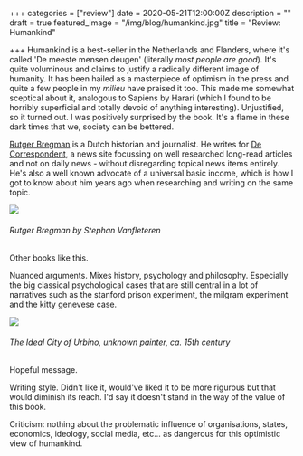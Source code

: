 +++
categories = ["review"]
date = 2020-05-21T12:00:00Z
description = ""
draft = true
featured_image = "/img/blog/humankind.jpg"
title = "Review: Humankind"

+++
Humankind is a best-seller in the Netherlands and Flanders, where it's called 'De meeste mensen deugen' (literally *most people are good*). It's quite voluminous and claims to justify a radically different image of humanity. It has been hailed as a masterpiece of optimism in the press and quite a few people in my *milieu* have praised it too. This made me somewhat sceptical about it, analogous to Sapiens by Harari (which I found to be horribly superficial and totally devoid of anything interesting). Unjustified, so it turned out. I was positively surprised by the book. It's a flame in these dark times that we, society can be bettered.

<!--more-->

[Rutger Bregman](https://nl.wikipedia.org/wiki/Rutger_Bregman) is a Dutch historian and journalist. He writes for [De Correspondent](https://decorrespondent.nl/), a news site focussing on well researched long-read articles and not on daily news - without disregarding topical news items entirely. He's also a well known advocate of a universal basic income, which is how I got to know about him years ago when researching and writing on the same topic.

![](/img/blog/bregman.jpg)
<h6>Rutger Bregman by Stephan Vanfleteren</h6>

Other books like this.

Nuanced arguments. Mixes history, psychology and philosophy. Especially the big classical psychological cases that are still central in a lot of narratives such as the stanford prison experiment, the milgram experiment and the kitty genevese case.

![](/img/blog/humankind.jpg)
<h6><i>The Ideal City</i> of Urbino, unknown painter, ca. 15th century</h6>

Hopeful message.

Writing style. Didn't like it, would've liked it to be more rigurous but that would diminish its reach. I'd say it doesn't stand in the way of the value of this book.

Criticism: nothing about the problematic influence of organisations, states, economics, ideology, social media, etc... as dangerous for this optimistic view of humankind.